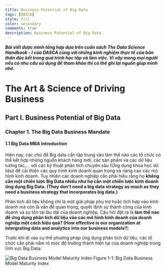 ```yaml
---
title: Business Potential of Big Data
tags: [DASCA]
style: fill
color: secondary
comments: true
description: Business Potential of Big Data.
---
```



***Bài viết được mình tổng hợp dựa trên cuốn sách The Data Science Handbook - I của DASCA cùng với những kinh nghiệm thực tế của bản thân đúc kết trong quá trình học tập và làm việc.
Vì vậy mong mọi người nếu có nhu cầu sử dụng để tham khảo thì có thể ghi lại nguồn giúp mình nhé.***

# The Art & Science of Driving Business
## Part I. Business Potential of Big Data
### Chapter 1. The Big Data Business Mandate
#### 1.1 Big Data MBA Introduction
Hiện nay, các chủ đề Big data cần tập trung vào làm thế nào các tổ chức có thể kết hợp những nguồn khách hàng mới, các sản phẩm và các dữ liệu tương tác,... với các kỹ thuật phân tích chuyên sâu (Ứng dụng khoa học dữ liệu) để cải thiện các quy trình kinh doanh quan trọng và nâng cao các mô hình kinh doanh. Tuy nhiên các doanh nghiệp cần phải hiểu rằng họ __không cần một chiến lược Big Data nhiều như họ cần một chiến lược kinh doanh ứng dụng Big Data. (They don't need a big data strategy as much as they need a business strategy that incorporates big data.)__

Phân tích dữ liệu không chỉ là một giải pháp phụ trợ hoặc tích hợp vào kinh doanh mà còn là vấn đề quan trọng, quyết định sự thành công của kinh doanh và sự tồn tại lâu dài của doanh nghiệp. Câu hỏi đặt ra là __làm thế nào để ứng dụng phân tích dữ liệu vào các mô hình kinh doanh của doanh nghiệp một cách hiệu quả? (How effective is our organization at intergrating data and analytics into our business models?__)

Trước khi đi vào cụ thể phương pháp ứng dụng phân tích dữ liệu, các tổ chức cần phải nắm rõ mức độ trưởng thành hiện tại của doanh nghiệp trong lĩnh vực Big Data:

![Big Data Business Model Maturity Index](https://dungnv0696.github.io/nhathomongmo/assets/img/big_data_business_model_maturity_index.png)
Figure 1-1: Big Data Business Model Maturity Index















